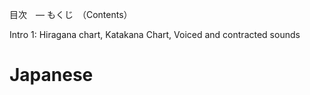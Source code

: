 目次　― もくじ　（Contents）

Intro 1: Hiragana chart, Katakana Chart, Voiced and contracted sounds
# Japanese
